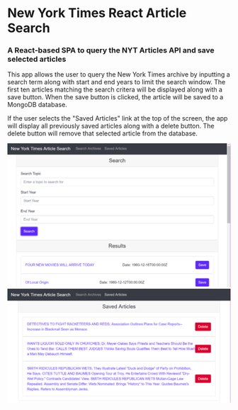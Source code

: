 # New York Times React Article Search

### A React-based SPA to query the NYT Articles API and save selected articles

This app allows the user to query the New York Times archive by inputting a search term along with start and end years to limit the search window. The first ten articles matching the search critera will be displayed along with a save button. When the save button is clicked, the article will be saved to a MongoDB database.

If the user selects the "Saved Articles" link at the top of the screen, the app will display all previously saved articles along with a delete button. The delete button will remove that selected article from the database.

![Screenshot of Search Page](./readme/nyt-react-ss1.png)
![Screenshot of Saved Articles Page](./readme/nyt-react-ss2.png)

